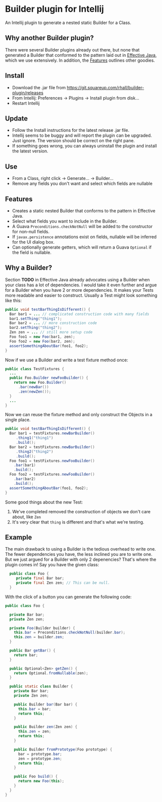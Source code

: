 Builder plugin for Intellij
================
An Intellij plugin to generate a nested static Builder for a Class.

Why another Builder plugin?
---------------------------
There were several Builder plugins already out there, but none that generated a Builder that conformed to the pattern
laid out in [Effective Java](https://www.google.com/search?q=effective+java), which we use extensively.  In addition,
the [Features](/README.md#features) outlines other goodies.

Install
-------
* Download the .jar file from https://git.squareup.com/rhall/builder-plugin/releases
* From Intellij: Preferences -> Plugins -> Install plugin from disk...
* Restart Intellij

Update
------
* Follow the Install instructions for the latest release .jar file.
* Intellij seems to be buggy and will report the plugin can be upgraded.  Just ignore.  The version should be correct on the right pane.
* If something goes wrong, you can always uninstall the plugin and install the latest version.

Use
-------
* From a Class, right click -> Generate... -> Builder...
* Remove any fields you don't want and select which fields are nullable

Features
--------
* Creates a static nested Builder that conforms to the pattern in Effective Java.
* Select what fields you want to include in the Builder.
* A Guava <code>Preconditions.checkNotNull</code> will be added to the constructor for non-null fields.
* If <code>javax.persistence</code> annotations exist on fields, nullable will be inferred for the UI dialog box.
* Can optionally generate getters, which will return a Guava <code>Optional</code> if the field is nullable.

Why a Builder?
--------------
Section <b>TODO</b> in Effective Java already advocates using a Builder when your class has a lot of dependencies.
I would take it even further and argue for a Builder when you have 2 or more dependencies.  It makes your Tests more
readable and easier to construct.  Usually a Test might look something like this:

```java
public void testBarThingIsDifferent() {
  Bar bar1 = ... // complicated construction code with many fields
  bar1.setThing("thing1");
  Bar bar2 = ... // more construction code
  bar2.setThing("thing2");
  Zen zen = ... // still more setup code
  Foo foo1 = new Foo(bar1, zen);
  Foo foo2 = new Foo(bar2, zen);
  assertSomethingAboutBar(foo1, foo2);
}
```
Now if we use a Builder and write a test fixture method once:
```java
public class TestFixtures {
  ...
  public Foo.Builder newFooBuilder() {
    return new Foo.Builder()
      .bar(newBar())
      .zen(newZen());
  }
  ...
}
```
Now we can reuse the fixture method and only construct the Objects in a single place.
```java
public void testBarThingIsDifferent() {
  Bar bar1 = testFixtures.newBarBuilder()
     .thing1("thing1")
     .build();
  Bar bar2 = testFixtures.newBarBuilder()
     .thing2("thing2")
     .build();
  Foo foo1 = testFixtures.newFooBuilder()
    .bar(bar1)
    .build();
  Foo foo2 = testFixtures.newFooBuilder()
    .bar(bar2)
    .build();
  assertSomethingAboutBar(foo1, foo2);
}
```
Some good things about the new Test:

1.  We've completed removed the construction of objects we don't care about, like <code>Zen</code>
2.  It's very clear that <code>thing</code> is different and that's what we're testing.

Example
-------
The main drawback to using a Builder is the tedious overhead to write one.  The fewer dependencies you have, the less
inclined you are to write one. But we just argued for a Builder with only 2 depenencies?  That's where the plugin comes in!
Say you have the given class:
```java
  public class Foo {
     private final Bar bar;
     private final Zen zen; // This can be null.
  }
```
With the click of a button you can generate the following code:
```java
public class Foo {

  private Bar bar;
  private Zen zen;

  private Foo(Builder builder) {
    this.bar = Preconditions.checkNotNull(builder.bar);
    this.zen = builder.zen;
  }

  public Bar getBar() {
    return bar;
  }

  public Optional<Zen> getZen() {
    return Optional.fromNullable(zen);
  }

  public static class Builder {
    private Bar bar;
    private Zen zen;

    public Builder bar(Bar bar) {
      this.bar = bar;
      return this;
    }

    public Builder zen(Zen zen) {
      this.zen = zen;
      return this;
    }

    public Builder fromPrototype(Foo prototype) {
      bar = prototype.bar;
      zen = prototype.zen;
      return this;
    }

    public Foo build() {
      return new Foo(this);
    }
  }
}
```

